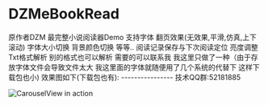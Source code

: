 # DZMeBookRead

原作者DZM 最完整小说阅读器Demo 支持字体 翻页效果(无效果,平滑,仿真,上下滚动) 字体大小切换 背景颜色切换 等等.. 阅读记录保存与下次阅读定位 亮度调整 Txt格式解析 别的格式也可以解析 需要的可以联系我 我这里只做了一种（由于存放字体文件会导致文件太大 我这里面的字体就随便用了几个系统的代替下 这样下载包也小) 效果图如下(下载包也有):     ---------------- 技术QQ群:52181885

![CarouselView in action](Untitled.gif)
